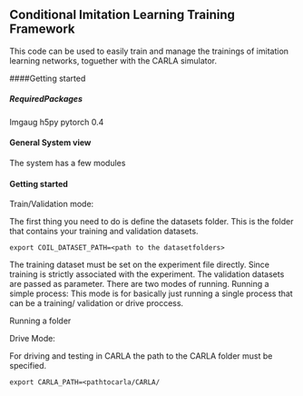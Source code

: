 Conditional Imitation Learning Training Framework
-------------

This code can be used to easily train and manage the trainings of imitation
learning networks, toguether with the CARLA simulator.



####Getting started


##### RequiredPackages

Imgaug
h5py
pytorch 0.4


#### General System view

The system has a few modules

#### Getting started


Train/Validation mode:

The first thing you need to do is define the datasets folder.
This is the folder that contains your training and validation datasets.

    export COIL_DATASET_PATH=<path to the datasetfolders>


The training dataset must be set on the experiment file directly. 
Since training is strictly associated with the experiment.
The validation datasets are passed as parameter.
There are two modes of running.
Running a simple process:
This mode is for basically just running a single process that can be
a training/ validation or drive proccess.

Running a folder


Drive Mode:

For driving and testing in CARLA the path to the CARLA
folder must be specified.

    export CARLA_PATH=<pathtocarla/CARLA/